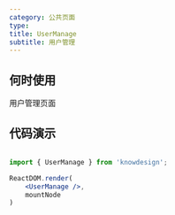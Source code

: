 ```yaml
---
category: 公共页面
type: 
title: UserManage
subtitle: 用户管理
---
```


## 何时使用

用户管理页面

## 代码演示

``` jsx | pure

import { UserManage } from 'knowdesign';

ReactDOM.render(
    <UserManage />,
    mountNode
)
```
